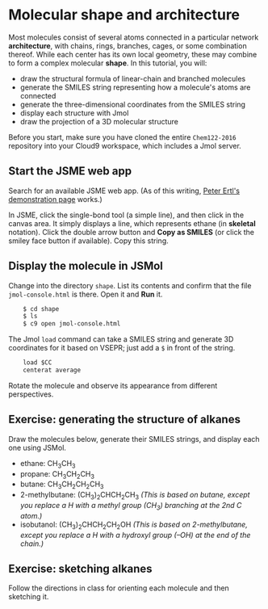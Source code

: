 # Molecular shape and architecture

Most molecules consist of several atoms connected in a particular network **architecture**, with chains, rings, branches, cages, or some combination thereof. While each center has its own local geometry, these may combine to form a complex molecular **shape**. In this tutorial, you will:

- draw the structural formula of linear-chain and branched molecules
- generate the SMILES string representing how a molecule's atoms are connected
- generate the three-dimensional coordinates from the SMILES string
- display each structure with Jmol 
- draw the projection of a 3D molecular structure 

Before you start, make sure you have cloned the entire `Chem122-2016` repository into your Cloud9 workspace, which includes a Jmol server.


## Start the JSME web app

Search for an available JSME web app. (As of this writing, [Peter Ertl's demonstration page](http://peter-ertl.com/jsme/) works.) 

In JSME, click the single-bond tool (a simple line), and then click in the canvas area. It simply displays a line, which represents ethane (in **skeletal** notation). Click the double arrow button and **Copy as SMILES** (or click the smiley face button if available). Copy this string.


## Display the molecule in JSMol

Change into the directory `shape`. List its contents and confirm that the file `jmol-console.html` is there. Open it and **Run** it.

```bash
    $ cd shape
    $ ls
    $ c9 open jmol-console.html 
```

The Jmol `load` command can take a SMILES string and generate 3D coordinates for it based on VSEPR; just add a `$` in front of the string.

```java
    load $CC
    centerat average
```

Rotate the molecule and observe its appearance from different perspectives. 


## Exercise: generating the structure of alkanes

Draw the molecules below, generate their SMILES strings, and display each one using JSMol. 

- ethane: CH<sub>3</sub>CH<sub>3</sub>
- propane: CH<sub>3</sub>CH<sub>2</sub>CH<sub>3</sub>
- butane: CH<sub>3</sub>CH<sub>2</sub>CH<sub>2</sub>CH<sub>3</sub>
- 2-methylbutane: (CH<sub>3</sub>)<sub>2</sub>CH<sub></sub>CH<sub>2</sub>CH<sub>3</sub> *(This is based on butane, except you replace a H with a methyl group (CH<sub>3</sub>) branching at the 2nd C atom.)*
- isobutanol: (CH<sub>3</sub>)<sub>2</sub>CH<sub></sub>CH<sub>2</sub>CH<sub>2</sub>OH *(This is based on 2-methylbutane, except you replace a H with a hydroxyl group (–OH) at the end of the chain.)*


## Exercise: sketching alkanes

Follow the directions in class for orienting each molecule and then sketching it.

